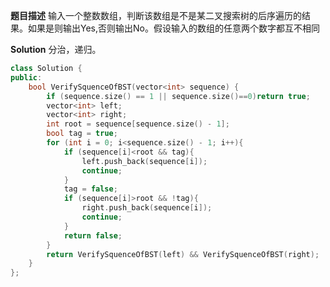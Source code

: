 **题目描述**
输入一个整数数组，判断该数组是不是某二叉搜索树的后序遍历的结果。如果是则输出Yes,否则输出No。假设输入的数组的任意两个数字都互不相同

**Solution**
分治，递归。
```c++
class Solution {
public:
	bool VerifySquenceOfBST(vector<int> sequence) {
		if (sequence.size() == 1 || sequence.size()==0)return true;
		vector<int> left;
		vector<int> right;
		int root = sequence[sequence.size() - 1];
		bool tag = true;
		for (int i = 0; i<sequence.size() - 1; i++){
			if (sequence[i]<root && tag){
				left.push_back(sequence[i]);
				continue;
			}
			tag = false;
			if (sequence[i]>root && !tag){
				right.push_back(sequence[i]);
				continue;
			}
			return false;
		}
		return VerifySquenceOfBST(left) && VerifySquenceOfBST(right);
	}
};
```
